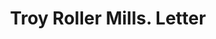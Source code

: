 ---
doi: 10.7916/D8WD5BP7
date_other: '1902'
date_other_textual: '1902'
form: correspondence
genre:
- Letters (correspondence)
name:
- Troy Roller Mills
object_in_context_url: https://biggert.cul.columbia.edu/items/view/ave_biggert_01567
subject_hierarchical_geographic:
- Troy, Tennessee, United States
subject_name:
- Troy Roller Mills
title: Troy Roller Mills. Letter
sort_title: Troy Roller Mills. Letter
call_number: ave_biggert_01567
coordinates:
- 36.340833333333336,-89.15666666666667
pid: ave_biggert_01567
identifiers: ave_biggert_01567
thumbnail: https://derivativo-3.library.columbia.edu/iiif/2/ldpd:343939/full/!256,256/0/native.jpg
permalink: /biggert/ave_biggert_01567/
layout: iiif-image-page
---